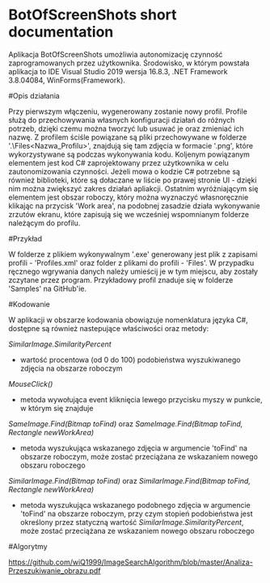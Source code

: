 # BotOfScreenShots short documentation

Aplikacja BotOfScreenShots umożliwia autonomizację czynność zaprogramowanych przez użytkownika.
Środowisko, w którym powstała aplikacja to IDE Visual Studio 2019 wersja 16.8.3, .NET Framework 3.8.04084, WinForms(Framework).

#Opis działania

Przy pierwszym włączeniu, wygenerowany zostanie nowy profil. Profile służą do przechowywania własnych konfiguracji działań do różnych potrzeb, dzięki czemu można tworzyć lub usuwać je oraz zmieniać ich nazwę. Z profilem ściśle powiązane są pliki przechowywane w folderze '.\Files\<Nazwa_Profilu>', znajdują się tam zdjęcia w formacie '.png', które wykorzystywane są podczas wykonywania kodu. Koljenym powiązanym elementem jest kod C# zaprojektowany przez użytkownika w celu zautonomizowania czynności. Jeżeli mowa o kodzie C# potrzebne są również biblioteki, które są dołaczane w liście po prawej stronie UI - dzięki nim można zwiększyć zakres działań apliakcji. Ostatnim wyróżniającym się elementem jest obszar roboczy, który można wyznaczyć własnoręcznie klikając na przycisk 'Work area', na podobnej zasadzie działa wykonywanie zrzutów ekranu, które zapisują się we wcześniej wspomnianym folderze należącym do profilu.

#Przykład

W folderze z plikiem wykonywalnym '.exe' generowany jest plik z zapisami profili - 'Profiles.xml' oraz folder z plikami do profili - 'Files'. W przypadku ręcznego wgrywania danych należy umieścij je w tym miejscu, aby zostały zczytane przez program. Przykładowy profil znaduje się w folderze 'Samples' na GitHub'ie.

#Kodowanie

W aplikacji w obszarze kodowania obowiązuje nomenklatura języka C#, dostępne są również nastepujące właściwości oraz metody:

*SimilarImage.SimilarityPercent*

- wartość procentowa (od 0 do 100) podobieństwa wyszukiwanego zdjęcia na obszarze roboczym

*MouseClick()*

- metoda wywołująca event kliknięcia lewego przycisku myszy w punkcie, w którym się znajduje

*SameImage.Find(Bitmap toFind)* oraz *SameImage.Find(Bitmap toFind, Rectangle newWorkArea)*

- metoda wyszukująca wskazanego zdjęcia w argumencie 'toFind' na obszarze roboczym, może zostać przeciążana ze wskazaniem nowego obszaru roboczego

*SimilarImage.Find(Bitmap toFind)* oraz *SimilarImage.Find(Bitmap toFind, Rectangle newWorkArea)*

- metoda wyszukująca wskazanego podobnego zdjęcia w argumencie 'toFind' na obszarze roboczym, przy czym stopień podobieństwa jest określony przez statyczną wartość *SimilarImage.SimilarityPercent*, może zostać przeciążana ze wskazaniem nowego obszaru roboczego

#Algorytmy

https://github.com/wiQ1999/ImageSearchAlgorithm/blob/master/Analiza-Przeszukiwanie_obrazu.pdf
